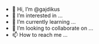 - 👋 Hi, I’m @gajdikus
- 👀 I’m interested in ...
- 🌱 I’m currently learning ...
- 💞️ I’m looking to collaborate on ...
- 📫 How to reach me ...

<!---
gajdikus/gajdikus is a ✨ special ✨ repository because its `README.md` (this file) appears on your GitHub profile.
You can click the Preview link to take a look at your changes.
--->
